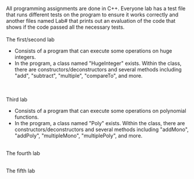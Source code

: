 All programming assignments are done in C++. Everyone lab has a test file that runs different tests on the program to ensure it works correctly and another files named Lab# that prints out an evaluation of the code that shows if the code passed all the necessary tests. 
<br/>
<br/>
The first/second lab 
<ul>
<li>Consists of a program that can execute some operations on huge integers.</li>
<li>In the program, a class named "HugeInteger" exists. Within the class, there are constructors/deconstructors and several methods including "add", "subtract", "multiple", "compareTo", and more.</li>
<br/>
<br/>
</ul>

Third lab
<ul>
<li>Consists of a program that can execute some operations on polynomial functions.</li>
<li>In the program, a class named "Poly" exists. Within the class, there are constructors/deconstructors and several methods including "addMono", "addPoly", "multipleMono", "multiplePoly", and more.
<br/>
<br/>
</ul>

The fourth lab
<br/>
<br/>

The fifth lab


